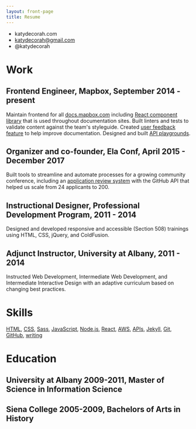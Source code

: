 ```yaml
---
layout: front-page
title: Resume
---
```


- katydecorah.com
- katydecorah@gmail.com
- @katydecorah

# Work

## **Frontend Engineer, Mapbox**, September 2014 - present

Maintain frontend for all [docs.mapbox.com](https://docs.mapbox.com/) including [React component library](https://github.com/mapbox/dr-ui) that is used throughout documentation sites. Built linters and tests to validate content against the team's styleguide. Created [user feedback feature](https://doublegreat.dev/feedback-library/2020/06/13/mapbox/) to help improve documentation. Designed and built [API playgrounds](https://docs.mapbox.com/playground/).

## **Organizer and co-founder, Ela Conf**, April 2015 - December 2017

Built tools to streamline and automate processes for a growing community conference, including an [application review system](https://github.com/katydecorah/proposal-reviewer) with the GitHub API that helped us scale from 24 applicants to 200.

<!--
## **UI Designer, Fire Engine RED**, 2014

Designed print, email search campaigns, and web applications for colleges and universities.
-->

## **Instructional Designer, Professional Development Program**, 2011 - 2014

Designed and developed responsive and accessible (Section 508) trainings using HTML, CSS, jQuery, and ColdFusion.

## **Adjunct Instructor, University at Albany**, 2011 - 2014

Instructed Web Development, Intermediate Web Development, and Intermediate Interactive Design with an adaptive curriculum based on changing best practices.

# Skills

[HTML](/tags/#haml), [CSS](/tags/#css), [Sass](/tags/#sass), [JavaScript](/tags/#javascript), [Node.js](/tags/#node.js), [React](/tags/#react), [AWS](/tags/#aws), [APIs](/tags/#api), [Jekyll](/tags/#jekyll), [Git](/tags/#git), [GitHub](https://github.com/katydecorah), [writing](/tags/#writing)

# Education

## **University at Albany 2009-2011**, Master of Science in Information Science

## **Siena College 2005-2009**, Bachelors of Arts in History
